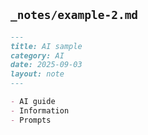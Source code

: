 
## `_notes/example-2.md`
```markdown
---
title: AI sample
category: AI
date: 2025-09-03
layout: note
---

- AI guide
- Information
- Prompts

